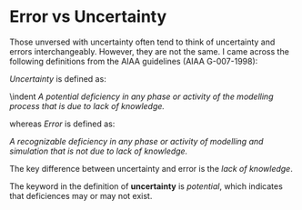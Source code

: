 # Error vs Uncertainty

Those unversed with uncertainty often tend to think of uncertainty and errors interchangeably. However, they are not the same.
I came across the following definitions from the AIAA guidelines (AIAA G-007-1998):

*Uncertainty* is defined as:

\indent *A potential deficiency in any phase or activity of the modelling process that is due to lack of knowledge.* 

whereas *Error* is defined as:

*A recognizable deficiency in any phase or activity of modelling and simulation that is not due to lack of knowledge.* 

The key difference between uncertainty and error is the *lack of knowledge*.

The keyword in the definition of **uncertainty** is *potential*, which indicates that deficiences may or may not exist. 
 
